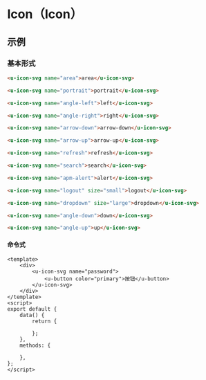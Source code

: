 # Icon（Icon）

## 示例
### 基本形式

``` html
<u-icon-svg name="area">area</u-icon-svg>
```
``` html
<u-icon-svg name="portrait">portrait</u-icon-svg>
```
``` html
<u-icon-svg name="angle-left">left</u-icon-svg>
```
``` html
<u-icon-svg name="angle-right">right</u-icon-svg>
```
``` html
<u-icon-svg name="arrow-down">arrow-down</u-icon-svg>
```
``` html
<u-icon-svg name="arrow-up">arrow-up</u-icon-svg>
```
``` html
<u-icon-svg name="refresh">refresh</u-icon-svg>
```
``` html
<u-icon-svg name="search">search</u-icon-svg>
```
``` html
<u-icon-svg name="apm-alert">alert</u-icon-svg>
```
``` html
<u-icon-svg name="logout" size="small">logout</u-icon-svg>
```
``` html
<u-icon-svg name="dropdown" size="large">dropdown</u-icon-svg>
```
``` html
<u-icon-svg name="angle-down">down</u-icon-svg>
```
``` html
<u-icon-svg name="angle-up">up</u-icon-svg>
```

#### 命令式


``` vue
<template>
    <div>
        <u-icon-svg name="password">
            <u-button color="primary">按钮</u-button>
        </u-icon-svg>
    </div>
</template>
<script>
export default {
    data() {
        return {

        };
    },
    methods: {

    },
};
</script>
```
